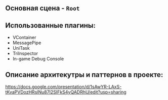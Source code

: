 ## Основная сцена - `Root`


## Использованные плагины:
- VContainer
- MessagePipe
- UniTask
- TriInspector
- In-game Debug Console

## Описание архитекутры и паттернов в проекте:

https://docs.google.com/presentation/d/1sAwYR-LAxS-tKvaPVDozHRslNu87I2SIFkS4yQADRhU/edit?usp=sharing